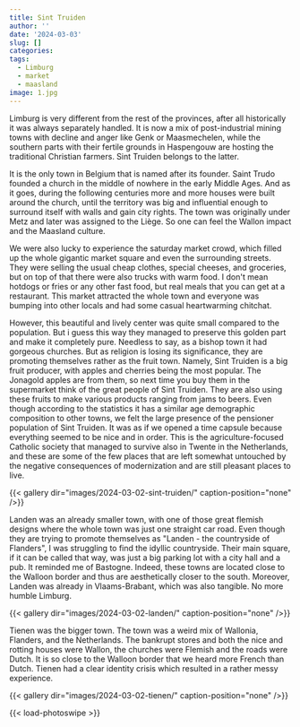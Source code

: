 ```yaml
---
title: Sint Truiden
author: ''
date: '2024-03-03'
slug: []
categories:
tags:
  - Limburg
  - market
  - maasland
image: 1.jpg
---
```



Limburg is very different from the rest of the provinces, after all historically it was always separately handled. It is now a mix of post-industrial mining towns with decline and anger like Genk or Maasmechelen, while the southern parts with their fertile grounds in Haspengouw are hosting the traditional Christian farmers. Sint Truiden belongs to the latter.

It is the only town in Belgium that is named after its founder. Saint Trudo founded a church in the middle of nowhere in the early Middle Ages. And as it goes, during the following centuries more and more houses were built around the church, until the territory was big and influential enough to surround itself with walls and gain city rights. The town was originally under Metz and later was assigned to the Liège. So one can feel the Wallon impact and the Maasland culture.

We were also lucky to experience the saturday market crowd, which filled up the whole gigantic market square and even the surrounding streets. They were selling the usual cheap clothes, special cheeses, and groceries, but on top of that there were also trucks with warm food. I don't mean hotdogs or fries or any other fast food, but real meals that you can get at a restaurant. This market attracted the whole town and everyone was bumping into other locals and had some casual heartwarming chitchat.

However, this beautiful and lively center was quite small compared to the population. But i guess this way they managed to preserve this golden part and make it completely pure. Needless to say, as a bishop town it had gorgeous churches. But as religion is losing its significance, they are promoting themselves rather as the fruit town. Namely, Sint Truiden is a big fruit producer, with apples and cherries being the most popular. The Jonagold apples are from them, so next time you buy them in the supermarket think of the great people of Sint Truiden. They are also using these fruits to make various products ranging from jams to beers. Even though according to the statistics it has a similar age demographic composition to other towns, we felt the large presence of the pensioner population of Sint Truiden. It was as if we opened a time capsule because everything seemed to be nice and in order. This is the agriculture-focused Catholic society that managed to survive also in Twente in the Netherlands, and these are some of the few places that are left somewhat untouched by the negative consequences of modernization and are still pleasant places to live.

{{< gallery dir="images/2024-03-02-sint-truiden/" caption-position="none" />}}

Landen was an already smaller town, with one of those great flemish designs where the whole town was just one straight car road. Even though they are trying to promote themselves as "Landen - the countryside of Flanders", I was struggling to find the idyllic countryside. Their main square, if it can be called that way, was just a big parking lot with a city hall and a pub. It reminded me of Bastogne. Indeed, these towns are located close to the Walloon border and thus are aesthetically closer to the south. Moreover, Landen was already in Vlaams-Brabant, which was also tangible. No more humble Limburg.

{{< gallery dir="images/2024-03-02-landen/" caption-position="none" />}}


Tienen was the bigger town. The town was a weird mix of Wallonia, Flanders, and the Netherlands. The bankrupt stores and both the nice and rotting houses were Wallon, the churches were Flemish and the roads were Dutch. It is so close to the Walloon border that we heard more French than Dutch. Tienen had a clear identity crisis which resulted in a rather messy experience.

{{< gallery dir="images/2024-03-02-tienen/" caption-position="none" />}}



{{< load-photoswipe >}}
